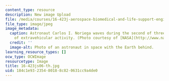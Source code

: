 ```yaml
---
content_type: resource
description: New image Upload
file: /media/courses/16-423j-aerospace-biomedical-and-life-support-engineering-spring-2006/184c1e93235480188c820631cc9a4de0_16-423js06-th.jpg
file_type: image/jpeg
image_metadata:
  caption: Astronaut Carlos I. Noriega waves during the second of three STS-97 sessions
    of extravehicular activity. (Photo courtesy of [NASA](http://www.nasa.gov/).)
  credit: ''
  image-alt: Photo of an astronaut in space with the Earth behind.
learning_resource_types: []
ocw_type: OCWImage
resourcetype: Image
title: 16-423js06-th.jpg
uid: 184c1e93-2354-8018-8c82-0631cc9a4de0
---
```

